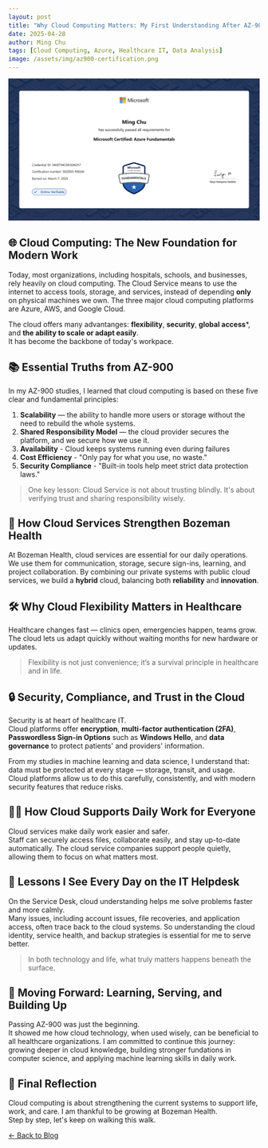 ```yaml
---
layout: post
title: "Why Cloud Computing Matters: My First Understanding After AZ-900"
date: 2025-04-28
author: Ming Chu
tags: [Cloud Computing, Azure, Healthcare IT, Data Analysis]
image: /assets/img/az900-certification.png
---
```


![Introductory Image](/assets/img/az900-certification.png)

## 🌐 Cloud Computing: The New Foundation for Modern Work

Today, most organizations, including hospitals, schools, and businesses, rely heavily on cloud computing. 
The Cloud Service means to use the internet to access tools, storage, and services, instead of depending **only** on physical machines we own.
The three major cloud computing platforms are Azure, AWS, and Google Cloud.

The cloud offers many advantanges: **flexibility**, **security**, **global access***, and **the ability to scale or adapt easily**.  
It has become the backbone of today's workpace.

## 📚 Essential Truths from AZ-900

In my AZ-900 studies, I learned that cloud computing is based on these five clear and fundamental principles:
1. **Scalability** — the ability to handle more users or storage without the need to rebuild the whole systems.
2. **Shared Responsibility Model** — the cloud provider secures the platform, and we secure how we use it.  
3. **Availability** - Cloud keeps systems running even during failures
4. **Cost Efficiency** - "Only pay for what you use, no waste."
5. **Security Compliance** - "Built-in tools help meet strict data protection laws."

> One key lesson: Cloud Service is not about trusting blindly. It's about verifying trust and sharing responsibility wisely.

## 🏥 How Cloud Services Strengthen Bozeman Health

At Bozeman Health, cloud services are essential for our daily operations.  
We use them for communication, storage, secure sign-ins, learning, and project collaboration.
By combining our private systems with public cloud services, we build a **hybrid** cloud, balancing both **reliability** and **innovation**.

## 🛠️ Why Cloud Flexibility Matters in Healthcare

Healthcare changes fast — clinics open, emergencies happen, teams grow.  
The cloud lets us adapt quickly without waiting months for new hardware or updates.

> Flexibility is not just convenience; it’s a survival principle in healthcare and in life.

## 🔒 Security, Compliance, and Trust in the Cloud

Security is at heart of healthcare IT.  
Cloud platforms offer **encryption**, **multi-factor authentication (2FA)**, **Passwordless Sign-in Options** such as **Windows Hello**, and **data governance** to protect patients' and providers' information.

From my studies in machine learning and data science, I understand that: data must be protected at every stage — storage, transit, and usage.  
Cloud platforms allow us to do this carefully, consistently, and with modern security features that reduce risks.

## 🧑‍💻 How Cloud Supports Daily Work for Everyone

Cloud services make daily work easier and safer.  
Staff can securely access files, collaborate easily, and stay up-to-date automatically.
The cloud service companies support people quietly, allowing them to focus on what matters most.

## 💬 Lessons I See Every Day on the IT Helpdesk

On the Service Desk, cloud understanding helps me solve problems faster and more calmly.  
Many issues, including account issues, file recoveries, and application access, often trace back to the cloud systems.
So understanding the cloud identity, service health, and backup strategies is essential for me to serve better.

> In both technology and life, what truly matters happens beneath the surface.

## 🌟 Moving Forward: Learning, Serving, and Building Up

Passing AZ-900 was just the beginning.  
It showed me how cloud technology, when used wisely, can be beneficial to all healthcare organizations.
I am committed to continue this journey: growing deeper in cloud knowledge, building stronger fundations in computer science, and applying machine learning skills in daily work.

## 📝 Final Reflection

Cloud computing is about strengthening the current systems to support life, work, and care.
I am thankful to be growing at Bozeman Health.  
Step by step, let's keep on walking this walk.

[← Back to Blog](/blog)
